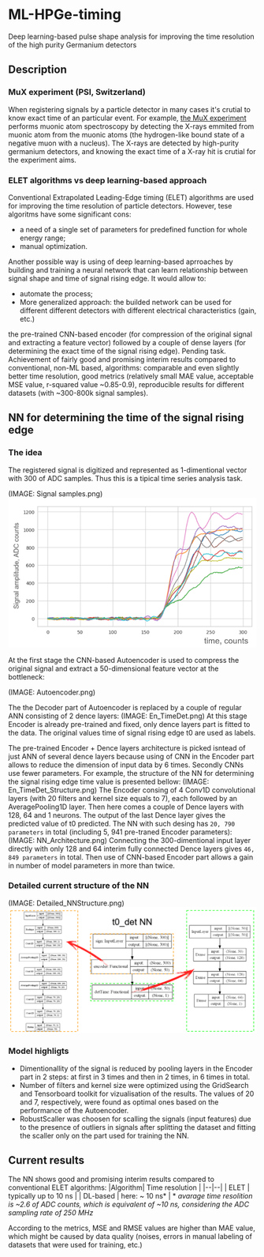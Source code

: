 # ML-HPGe-timing
Deep learning-based pulse shape analysis for improving the time resolution of the high purity Germanium detectors

## Description

### MuX experiment (PSI, Switzerland)

When registering signals by a particle detector in many cases it's crutial to know exact time of an particular event. For example, [the MuX experiment](https://www.psi.ch/en/ltp/mux) performs muonic atom spectroscopy by detecting the X-rays emmited from muonic atom from the muonic atoms (the hydrogen-like bound state of a negative muon with a nucleus). The X-rays are detected by high-purity germanium detectors, and knowing the exact time of a X-ray hit is crutial for the experiment aims.

### ELET algorithms vs deep learning-based approach

Conventional Extrapolated Leading-Edge timing (ELET) algorithms are used for improving the time resolution of particle detectors. However, tese algoritms have some significant cons:
* a need of a single set of parameters for predefined function for whole energy range;
* manual optimization.

Another possible way is using of deep learning-based aprroaches by building and training a neural network that can learn relationship between signal shape and time of signal rising edge. It would allow to:
* automate the process;
* More generalized approach: the builded network can be used for different different detectors with different electrical characteristics (gain, etc.)

the pre-trained CNN-based encoder (for compression of the original signal and extracting a feature vector) followed by a couple of dense layers (for determining the exact time of the signal rising edge). Pending task. Achievement of fairly good and promising interim results compared to conventional, non-ML based, algorithms: comparable and even slightly better time resolution, good metrics (relatively small MAE value, acceptable MSE value, r-squared value ~0.85-0.9), reproducible results for different datasets (with ~300-800k signal samples).

## NN for determining the time of the signal rising edge

### The idea

The registered signal is digitized and represented as 1-dimentional vector with 300 of ADC samples. Thus this is a tipical time series analysis task.

(IMAGE: Signal samples.png)
![Signal samples](images/Signal_samples.png)

At the first stage the CNN-based Autoencoder is used to compress the original signal and extract a 50-dimensional feature vector at the bottleneck:

(IMAGE: Autoencoder.png)

The the Decoder part of Autoencoder is replaced by a couple of regular ANN consisting of 2 dence layers:
(IMAGE:  En_TimeDet.png)
At this stage Encoder is already pre-trained and fixed, only dence layers part is fitted to the data. The original values time of signal rising edge t0 are used as labels.

The pre-trained Encoder + Dence layers architecture is picked isntead of just ANN of several dence layers because using of CNN in the Encoder part allows to reduce the dimension of input data by 6 times. Secondly CNNs use fewer parameters.
For example, the structure of the NN for determining the signal rising edge time value is presented bellow:
(IMAGE: En_TimeDet_Structure.png)
The Encoder consing of 4 Conv1D convolutional layers (with 20 filters and kernel size equals to 7), each followed by an AveragePooling1D layer. Then here comes a couple of Dence layers with 128, 64 and 1 neurons. The output of the last Dence layer gives the predicted value of t0 predicted. The NN with such desing has `20, 790 parameters` in total (including 5, 941 pre-traned Encoder parameters):
(IMAGE: NN_Architecture.png)
Connecting the 300-dimentional input layer directly with only 128 and 64 interim fully connected Dence layers gives `46, 849 parameters` in total. Then use of CNN-based Encoder part allows a gain in number of model parameters in more than twice.

### Detailed current structure of the NN

(IMAGE: Detailed_NNStructure.png)
![Detailed NN Structure](images/Detailed_NNStructure.png)
### Model highligts 
* Dimentionallity of the signal is reduced by pooling layers in the Encoder part in 2 steps: at first in 3 times and then in 2 times, in 6 times in total.
* Number of filters and kernel size were optimized using the GridSearch and Tensorboard toolkit for vizualisation of the results. The values of 20 and 7, respectively, were found as optimal ones based on the performance of the Autoencoder.
* RobustScaller was choosen for scalling the signals (input features) due to the presence of outliers in signals after splitting the dataset and fitting the scaller only on the part used for training the NN.

## Current results
The NN shows good and promising interim results compared to conventional ELET algorithms:
|Algorithm| Time resolution |
|--|--|
| ELET | typically up to 10 ns |
| DL-based | here: ~ 10 ns* |
\* *avarage time resolition is ~2.6 of ADC counts, which is equivalent of ~10 ns, considering the ADC sampling rate of 250 MHz* 

According to the metrics, MSE and RMSE values are higher than MAE value, which might be caused by data quality (noises, errors in manual labeling of datasets that were used for training, etc.)
